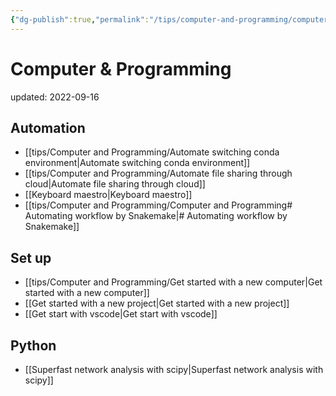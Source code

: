 ```yaml
---
{"dg-publish":true,"permalink":"/tips/computer-and-programming/computer-and-programming/","dgHomeLink":true,"dgPassFrontmatter":false}
---
```



# Computer & Programming
updated: 2022-09-16


## Automation 
- [[tips/Computer and Programming/Automate switching conda environment|Automate switching conda environment]]
- [[tips/Computer and Programming/Automate file sharing through cloud|Automate file sharing through cloud]]
- [[Keyboard maestro|Keyboard maestro]]
- [[tips/Computer and Programming/Computer and Programming# Automating workflow by Snakemake|# Automating workflow by Snakemake]]


## Set up
- [[tips/Computer and Programming/Get started with a new computer|Get started with a new computer]]
- [[Get started with a new project|Get started with a new project]]
- [[Get start with vscode|Get start with vscode]]

## Python
- [[Superfast network analysis with scipy|Superfast network analysis with scipy]]




